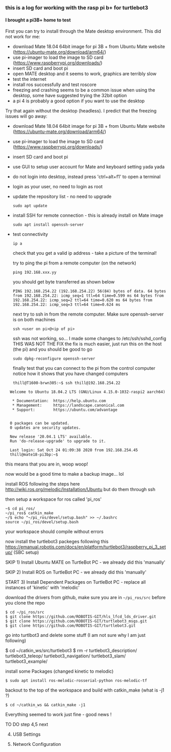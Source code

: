 ### this is a log for working with the rasp pi b+ for turtlebot3

#### I brought a pi3B+ home to test

First you can try to install through the Mate desktop environment. This did not work for me:
* download Mate 18.04 64bit image for pi 3B + from Ubuntu Mate website (https://ubuntu-mate.org/download/arm64/)
* use pi-imager to load the image to SD card (https://www.raspberrypi.org/downloads/) 
* insert SD card and boot pi
* open MATE desktop and it seems to work, graphics are terribly slow
* test the internet
* install ros successfully and test roscore
* freezing and crashing seems to be a common issue when using the desktop, some have suggested trying the 32bit option
* a pi 4 is probably a good option if you want to use the desktop

Try that again  without the desktop (headless). I predict that the freezing issues will go away:
* download Mate 18.04 64bit image for pi 3B + from Ubuntu Mate website (https://ubuntu-mate.org/download/arm64/)
* use pi-imager to load the image to SD card (https://www.raspberrypi.org/downloads/)
* insert SD card and boot pi
* use GUI to setup user account for Mate and keyboard setting yada yada
* do not login into desktop, instead press 'ctrl+alt+f1' to open a terminal
* login as your user, no need to login as root

* update the repository list - no need to upgrade

  `sudo apt update`

* install SSH for remote connection - this is already install on Mate image

  `sudo apt install openssh-server`

* test connectivity

  `ip a`

  check that you get a valid ip address - take a picture of the terminal!

  try to ping the pi from a remote computer (on the network)

  `ping 192.168.xxx.yy`

  you should get byte transferred as shown below

  `PING 192.168.254.22 (192.168.254.22) 56(84) bytes of data.
  64 bytes from 192.168.254.22: icmp_seq=1 ttl=64 time=0.599 ms
  64 bytes from 192.168.254.22: icmp_seq=2 ttl=64 time=0.620 ms
  64 bytes from 192.168.254.22: icmp_seq=3 ttl=64 time=0.624 ms`

  next try to ssh in from the remote computer. Make sure openssh-server is on both machines

  `ssh <user on pi>@<ip of pi>`

  ssh was not working, so... I made some changes to /etc/ssh/sshd_config THIS WAS NOT THE FIX
  the fix is much easier, just run this on the host (the pi) and you should be good to go

  `sudo dpkg-reconfigure openssh-server`

  finally test that you can connect to the pi from the control computer
  notice how it shows that you have changed computers

  `thill@T1600-brwn305:~$ ssh thill@192.168.254.22`

```  thill@192.168.254.22's password:
  Welcome to Ubuntu 18.04.2 LTS (GNU/Linux 4.15.0-1032-raspi2 aarch64)

   * Documentation:  https://help.ubuntu.com
   * Management:     https://landscape.canonical.com
   * Support:        https://ubuntu.com/advantage


  0 packages can be updated.
  0 updates are security updates.

  New release '20.04.1 LTS' available.
  Run 'do-release-upgrade' to upgrade to it.

  Last login: Sat Oct 24 01:09:38 2020 from 192.168.254.45
  thill@mate18-pi3bp:~$
```
  this means that you are in, woop woop!

  now would be a good time to make a backup image... lol

  install ROS following  the steps here http://wiki.ros.org/melodic/Installation/Ubuntu but do them through ssh

  then setup a workspace for ros called 'pi_ros'

  ``` ~$ mkdir -p ~/pi_ros/src
  ~$ cd pi_ros/
  ~/pi_ros$ catkin_make
  ~/$ echo "~/pi_ros/devel/setup.bash" >> ~/.bashrc
  source ~/pi_ros/devel/setup.bash 
  ```



  your workspace should compile without errors

  now install the turtlebot3 packeges following this https://emanual.robotis.com/docs/en/platform/turtlebot3/raspberry_pi_3_setup/ (SBC setup)

   SKIP 1) Install Ubuntu MATE on TurtleBot PC - we already did this 'manually'

   SKIP 2) Install ROS on TurtleBot PC - we already did this 'manually'

   START 3) Install Dependent Packages on TurtleBot PC - replace all instances of 'kinetic' with 'melodic'


   download the drivers from github, make sure you are in `~/pi_ros/src`  before you clone the repo
   
   ```
   $ cd ~/pi_ros/src
   $ git clone https://github.com/ROBOTIS-GIT/hls_lfcd_lds_driver.git
   $ git clone https://github.com/ROBOTIS-GIT/turtlebot3_msgs.git
   $ git clone https://github.com/ROBOTIS-GIT/turtlebot3.git
   ```

   go into turtlbot3 and delete some stuff (I am not sure why I am just following)

   $ cd ~/catkin_ws/src/turtlebot3
   $ rm -r turtlebot3_description/ turtlebot3_teleop/ turtlebot3_navigation/ turtlebot3_slam/ turtlebot3_example/
   
   install some Packages (changed kinetic to melodic)

   `$ sudo apt install ros-melodic-rosserial-python ros-melodic-tf`


   backout to the top of the workspace and build with catkin_make (what is -j1 ?)

   `$ cd ~/catkin_ws && catkin_make -j1`

   Everything seemed to work just fine - good news !

   TO DO  step 4,5 next

   4) USB Settings

   5) Network Configuration
